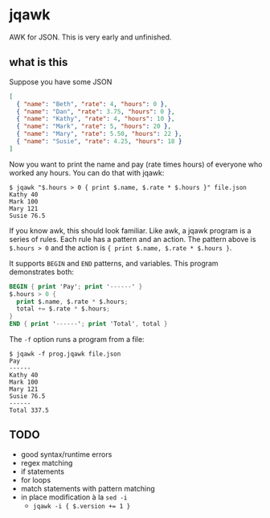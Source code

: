 # jqawk

AWK for JSON. This is very early and unfinished.

## what is this

Suppose you have some JSON

```json
[
  { "name": "Beth", "rate": 4, "hours": 0 },
  { "name": "Dan", "rate": 3.75, "hours": 0 },
  { "name": "Kathy", "rate": 4, "hours": 10 },
  { "name": "Mark", "rate": 5, "hours": 20 },
  { "name": "Mary", "rate": 5.50, "hours": 22 },
  { "name": "Susie", "rate": 4.25, "hours": 18 }
]
```

Now you want to print the name and pay (rate times hours) of everyone who worked any hours. You can do that with jqawk:

```shell
$ jqawk "$.hours > 0 { print $.name, $.rate * $.hours }" file.json
Kathy 40
Mark 100
Mary 121
Susie 76.5
```

If you know awk, this should look familiar. Like awk, a jqawk program is a series of rules. Each rule has a pattern and an action. The pattern above is `$.hours > 0` and the action is `{ print $.name, $.rate * $.hours }`.

It supports `BEGIN` and `END` patterns, and variables. This program demonstrates both:

```awk
BEGIN { print 'Pay'; print '------' }
$.hours > 0 {
  print $.name, $.rate * $.hours;
  total += $.rate * $.hours;
}
END { print '------'; print 'Total', total }
```

The `-f` option runs a program from a file:

```shell
$ jqawk -f prog.jqawk file.json
Pay
------
Kathy 40
Mark 100
Mary 121
Susie 76.5
------
Total 337.5
```

## TODO

- good syntax/runtime errors
- regex matching
- if statements
- for loops
- match statements with pattern matching
- in place modification à la `sed -i`
  - `jqawk -i { $.version += 1 }`